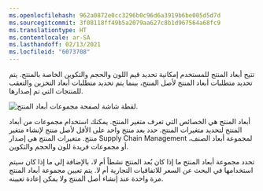 ```yaml
---
ms.openlocfilehash: 962a0872e0cc3296b0c96d6a3919b6be005d5d7d
ms.sourcegitcommit: 3f08118ff49b5a2079aa627c8b1d967564a68fc9
ms.translationtype: HT
ms.contentlocale: ar-SA
ms.lasthandoff: 02/13/2021
ms.locfileid: "6073708"
---
```

تتيح أبعاد المنتج للمستخدم إمكانية تحديد قيم اللون والحجم والتكوين الخاصة بالمنتج. يتم تحديد متطلبات أبعاد المنتج لأصل المنتج، بينما يتم تحديد متطلبات أبعاد التخزين والتعقب للمنتجات التي تم إصدارها.

![لقطة شاشة لصفحة مجموعات أبعاد المنتج.](../media/product-dim-groups.png)

أبعاد المنتج هي الخصائص التي تعرف متغير المنتج. يمكنك استخدام مجموعات من أبعاد المنتج لتحديد متغيرات المنتج. حدد بعد منتج واحد على الأقل لأصل منتج لإنشاء متغير منتج. متغيرات المنتج هي إصدار Supply Chain Management لمجموعة أبعاد الصنف، أو مجموعات فريدة للون والحجم والتكوين.

تحدد مجموعة أبعاد المنتج ما إذا كان بُعد المنتج نشطاً أم لا، بالإضافة إلى ما إذا كان سيتم استخدامها في البحث عن السعر للاتفاقيات التجارية أم لا. يتم تعيين مجموعة أبعاد المنتج مرة واحدة عند إنشاء أصل المنتج ولا يمكن إعادة تعيينه.
